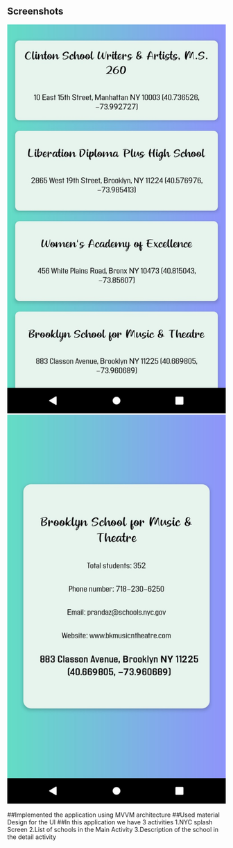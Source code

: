 ## Screenshots

<img src="./Screenshot/main%20activity.jpeg"/>

<img src="./Screenshot/detailed%20activity.jpeg"/>

##Implemented the application using MVVM architecture
##Used material Design for the UI
##In this application we have 3 activities
 1.NYC splash Screen
 2.List of schools in the Main Activity
 3.Description of the school in the detail activity
